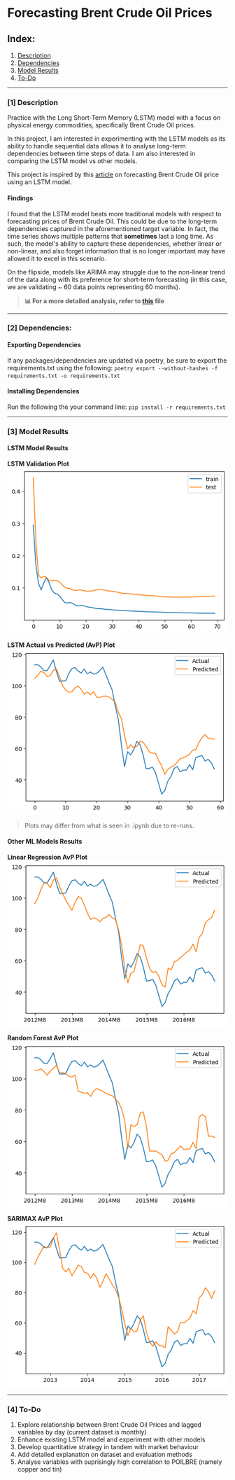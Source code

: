 # Forecasting Brent Crude Oil Prices

## Index:
1. [Description](#1-description)  
2. [Dependencies](#2-dependencies)  
3. [Model Results](#3-model-results)  
4. [To-Do](#4-to-do) 

---

### [1] Description

Practice with the Long Short-Term Memory (LSTM) model with a focus on physical energy commodities, specifically Brent Crude Oil prices. 

In this project, I am interested in experimenting with the LSTM models as its ability to handle sequential data allows it to analyse long-term dependencies between time steps of data. I am also interested in comparing the LSTM model vs other models.

This project is inspired by this [article](https://medium.com/@vinayarun/from-scratch-an-lstm-model-to-predict-commodity-prices-179e12445c5a) on forecasting Brent Crude Oil price using an LSTM model. 

#### **Findings**
I found that the LSTM model beats more traditional models with respect to forecasting prices of Brent Crude Oil. This could be due to the long-term dependencies captured in the aforementioned target variable. In fact, the time series shows multiple patterns that **sometimes** last a long time. As such, the model's ability to capture these dependencies, whether linear or non-linear, and also forget information that is no longer important may have allowed it to excel in this scenario.

On the flipside, models like ARIMA may struggle due to the non-linear trend of the data along with its preference for short-term forecasting (in this case, we are validating ~ 60 data points representing 60 months).

> **📊 For a more detailed analysis, refer to [this](https://github.com/xavsant/brent_crude_prices/blob/main/ANALYSIS.md) file**

---

### [2] Dependencies:

#### **Exporting Dependencies**
If any packages/dependencies are updated via poetry, be sure to export the requirements.txt using the following:
`poetry export --without-hashes -f requirements.txt -o requirements.txt`

#### **Installing Dependencies**
Run the following the your command line:
`pip install -r requirements.txt`

---

### [3] Model Results

#### **LSTM Model Results**
**LSTM Validation Plot**<br>
![Validation Plot](./visuals/lstm_validation_plot.png)

**LSTM Actual vs Predicted (AvP) Plot**<br>
![Actual vs Predicted Plot](./visuals/lstm_actual_vs_predicted_plot.png)

> Plots may differ from what is seen in .ipynb due to re-runs.

#### **Other ML Models Results**
**Linear Regression AvP Plot**<br>
![Actual vs Predicted Plot](./visuals/lr_actual_vs_predicted_plot.png)

**Random Forest AvP Plot**<br>
![Actual vs Predicted Plot](./visuals/rf_actual_vs_predicted_plot.png)

**SARIMAX AvP Plot**<br>
![Actual vs Predicted Plot](./visuals/sarimax_actual_vs_predicted_plot.png)

---

### [4] To-Do

1. Explore relationship between Brent Crude Oil Prices and lagged variables by day (current dataset is monthly)
2. Enhance existing LSTM model and experiment with other models
3. Develop quantitative strategy in tandem with market behaviour
4. Add detailed explanation on dataset and evaluation methods
5. Analyse variables with suprisingly high correlation to POILBRE (namely copper and tin)
